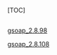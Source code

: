 [TOC]

## 

[gsoap_2.8.98](https://sourceforge.net/projects/gsoap2/files/gsoap-2.8/gsoap_2.8.98.zip)

[gsoap_2.8.108](https://sourceforge.net/projects/gsoap2/files/gsoap-2.8/gsoap_2.8.108.zip)

